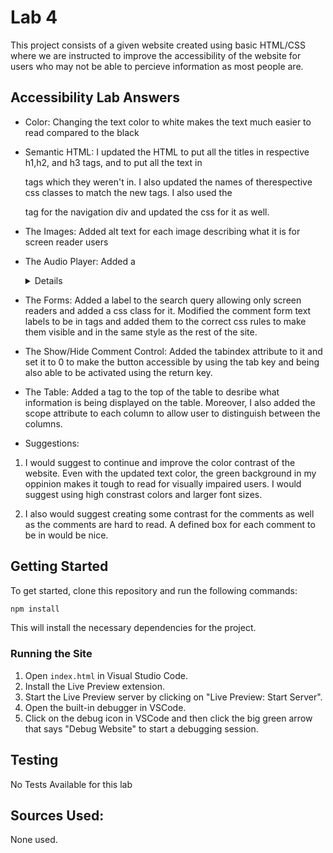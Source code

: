 # Lab 4

This project consists of a given website created using basic HTML/CSS where we are instructed to improve the accessibility of the website for users who may not be able to percieve information as most people are.

## Accessibility Lab Answers

- Color: Changing the text color to white makes the text much easier to read compared to the black

- Semantic HTML: I updated the HTML to put all the titles in respective h1,h2, and h3 tags, and to put all the text in <p> tags which they weren't in. I also updated the names of therespective css classes to match the new tags. I also used the <nav> tag for the navigation div and updated the css for it as well.

- The Images: Added alt text for each image describing what it is for screen reader users

- The Audio Player: Added a <details> tag underneath the audio player for imparied people to be able to read the transcript. Moreover, there is also an option for users to download the audio files in case that older browser the user is using doesn't support the <audio> tag

- The Forms: Added a label to the search query allowing only screen readers and added a css class for it. Modified the comment form text labels to be in <label> tags and added them to the correct css rules to make them visible and in the same style as the rest of the site.

- The Show/Hide Comment Control: Added the tabindex attribute to it and set it to 0 to make the button accessible by using the tab key and being also able to be activated using the return key.

- The Table: Added a <caption> tag to the top of the table to desribe what information is being displayed on the table. Moreover, I also added the scope attribute to each column to allow user to distinguish between the columns.

- Suggestions:

1. I would suggest to continue and improve the color contrast of the website. Even with the updated text color, the green background in my oppinion makes it tough to read for visually impaired users. I would suggest using high constrast colors and larger font sizes.

2. I also would suggest creating some contrast for the comments as well as the comments are hard to read. A defined box for each comment to be in would be nice.

## Getting Started

To get started, clone this repository and run the following commands:

```bash
npm install
```

This will install the necessary dependencies for the project.

### Running the Site

1. Open `index.html` in Visual Studio Code.
2. Install the Live Preview extension.
3. Start the Live Preview server by clicking on "Live Preview: Start Server".
4. Open the built-in debugger in VSCode.
5. Click on the debug icon in VSCode and then click the big green arrow that says "Debug Website" to start a debugging session.

## Testing

No Tests Available for this lab

## Sources Used:

None used.
